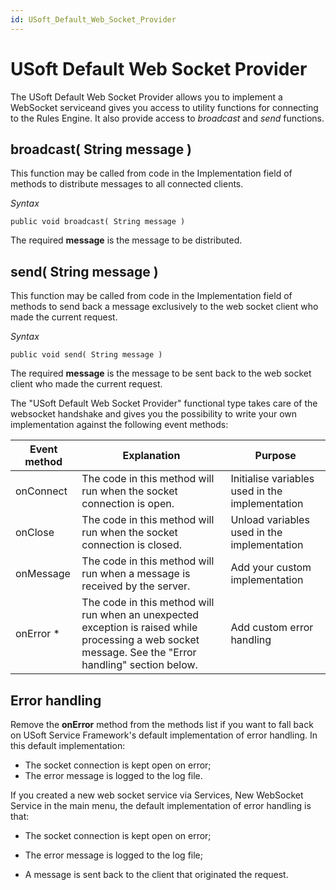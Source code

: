 ```yaml
---
id: USoft_Default_Web_Socket_Provider
---
```


# USoft Default Web Socket Provider

The USoft Default Web Socket Provider allows you to implement a WebSocket serviceand gives you access to utility functions for connecting to the Rules Engine. It also provide access to *broadcast* and *send* functions.

## broadcast( String message )

This function may be called from code in the Implementation field of methods to distribute messages to all connected clients.

*Syntax*

```
public void broadcast( String message ) 

```

The required **message** is the message to be distributed.

## send( String message )

This function may be called from code in the Implementation field of methods to send back a message exclusively to the web socket client who made the current request.

*Syntax*

```
public void send( String message ) 

```

The required **message** is the message to be sent back to the web socket client who made the current request.

The "USoft Default Web Socket Provider" functional type takes care of the websocket handshake and gives you the possibility to write your own implementation against the following event methods:

|**Event method**|**Explanation**|**Purpose**|
|--------|--------|--------|
|onConnect|The code in this method will run when the socket connection is open.|Initialise variables used in the implementation|
|onClose |The code in this method will run when the socket connection is closed.|Unload variables used in the implementation|
|onMessage|The code in this method will run when a message is received by the server.|Add your custom implementation|
|onError *|The code in this method will run when an unexpected exception is raised while processing a web socket message. See the "Error handling" section below.|Add custom error handling|



## Error handling

Remove the **onError** method from the methods list if you want to fall back on USoft Service Framework's default implementation of error handling. In this default implementation:

- The socket connection is kept open on error;
- The error message is logged to the log file.

If you created a new web socket service via Services, New WebSocket Service in the main menu, the default implementation of error handling is that:

- The socket connection is kept open on error;
- The error message is logged to the log file;

- A message is sent back to the client that originated the request.